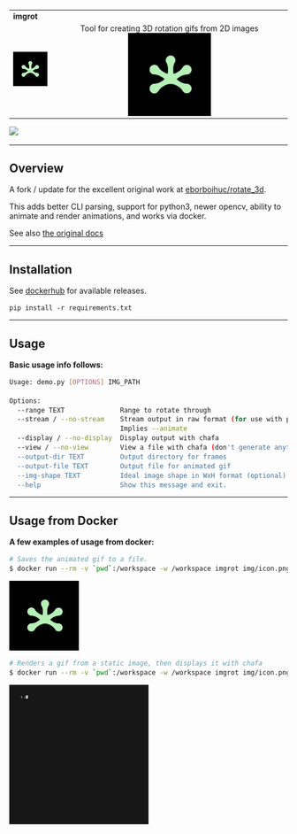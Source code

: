 <table width=100%>
  <tr>
    <td colspan=2><strong>
    imgrot
      </strong>&nbsp;&nbsp;&nbsp;&nbsp;
    </td>
  </tr>
  <tr>
    <td width=15%><img src=https://raw.githubusercontent.com/Robot-Wranglers/docker-imgrot/master/img/icon.png style="width:150px"></td>
    <td align=center>
    <center>
    Tool for creating 3D rotation gifs from 2D images<br/>
    <img align=center width=150px src=img/demo.gif>
    </center>
    </td>
  </tr>
</table>
<a href="https://hub.docker.com/r/robotwranglers/imgrot"><img src="https://img.shields.io/badge/dockerhub--blue.svg?logo=Docker"></a>

-------------------------------------

## Overview

A fork / update for the excellent original work at [eborboihuc/rotate_3d](https://github.com/eborboihuc/rotate_3d).

This adds better CLI parsing, support for python3, newer opencv, ability to animate and render animations, and works via docker.

See also [the original docs](docs/README.original.md)

-------------------------------------

## Installation

See [dockerhub](https://hub.docker.com/r/robotwranglers/imgrot) for available releases.

```
pip install -r requirements.txt
```

-------------------------------------

## Usage

**Basic usage info follows:**

```bash
Usage: demo.py [OPTIONS] IMG_PATH

Options:
  --range TEXT              Range to rotate through
  --stream / --no-stream    Stream output in raw format (for use with pipes).
                            Implies --animate
  --display / --no-display  Display output with chafa
  --view / --no-view        View a file with chafa (don't generate anything)
  --output-dir TEXT         Output directory for frames
  --output-file TEXT        Output file for animated gif
  --img-shape TEXT          Ideal image shape in WxH format (optional)
  --help                    Show this message and exit.

```

-------------------------------------

## Usage from Docker

**A few examples of usage from docker:**

```bash
# Saves the animated gif to a file. 
$ docker run --rm -v `pwd`:/workspace -w /workspace imgrot img/icon.png --range 360 --img-shape 200x200  --stream > demo.gif
```
<img width=25% align=center src=img/demo.gif>

```bash 
# Renders a gif from a static image, then displays it with chafa
$ docker run --rm -v `pwd`:/workspace -w /workspace imgrot img/icon.png --range 360 --img-shape 200x200 --display
```

<img width=50% align=center src=img/demo.chafa.gif>


